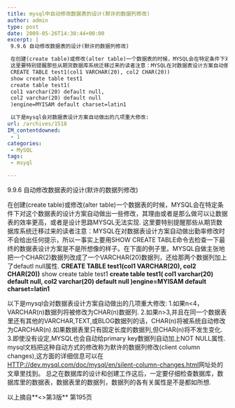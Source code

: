 ```yaml
---
title: mysql中自动修改数据表的设计(默许的数据列修改)
author: admin
type: post
date: 2009-05-26T14:30:44+00:00
excerpt: |
 9.9.6 自动修改数据表的设计(默许的数据列修改)

 在创建(create table)或修改(alter table)一个数据表的时候，MYSQL会在特定条件下对这个数据表的设计方案自动做出一些修改，其理由或者是那么做可以让数据表的效率更高，或者是设计思路MYSQL无法实现.
 这里要特别提醒那些从期货数据库系统迁移过来的读者注意：MYSQL在对数据表设计方案自动做出勤率修改时不会给出任何提示，所以一事实上要用SHOW CREATE TABLE命令去检查一下最终的数据表设计方案是不是所想像的样子。在下面的例子里。MYSQL自做主张地把一个CHAR(2)数据列改成了一个VARCHAR(20)数据列，还给那两个数据列加上了defautl null属性.
 CREATE TABLE test1(col1 VARCHAR(20), col2 CHAR(20))
 show create table test1
 create table test1(
 col1 varchar(20) default null,
 col2 varchar(20) default null
 )engine=MYISAM default charset=latin1

 以下是mysql会对数据表设计方案自动做出的几项重大修改:
url: /archives/1518
IM_contentdowned:
 - 1
categories:
 - MySQL
tags:
 - msyql

---
```

9.9.6 自动修改数据表的设计(默许的数据列修改)

在创建(create table)或修改(alter table)一个数据表的时候，MYSQL会在特定条件下对这个数据表的设计方案自动做出一些修改，其理由或者是那么做可以让数据表的效率更高，或者是设计思路MYSQL无法实现.
这里要特别提醒那些从期货数据库系统迁移过来的读者注意：MYSQL在对数据表设计方案自动做出勤率修改时不会给出任何提示，所以一事实上要用SHOW CREATE TABLE命令去检查一下最终的数据表设计方案是不是所想像的样子。在下面的例子里。MYSQL自做主张地把一个CHAR(2)数据列改成了一个VARCHAR(20)数据列，还给那两个数据列加上了defautl null属性.
**CREATE TABLE test1(col1 VARCHAR(20), col2 CHAR(20))**
show create table test1
**create table test1(
col1 varchar(20) default null,
col2 varchar(20) default null
)engine=MYISAM default charset=latin1**

以下是mysql会对数据表设计方案自动做出的几项重大修改:
1.如果n<4，VARCHAR(n)数据列将被修改为CHAR(n)数据列.
2.如果n>3,并且在同一个数据表里还有其他的VARCHAR,TEXT,或BLOG数据列的话，CHAR(n)将被系统自动修改为CARCHAR(n).如果数据表里只有固定长度的数据列,但CHAR(n)将不发生变化.
3.即使没有设定,MYSQL也会自动给primary key数据列自动加上NOT NULL属性.
mysql文档把这种自动方式的修改称为默许的数据列修改(client column changes),这方面的详细信息可以在[HTTP://dev.mysql.com/doc/mysql/en/silent-column-changes.html][1]网址处的文章里找到。
总之在数据库的设计和创建工作这后，一定要仔细检查数据库，数据库里的数据表，数据表里的数据列，数据列的各有关属性是不是都如所想.

以上摘自**<>第3版** 第195页

 [1]: http://dev.mysql.com/doc/mysql/en/silent-column-changes.html